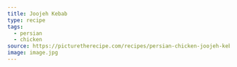 ```yaml
---
title: Joojeh Kebab
type: recipe
tags:
  - persian
  - chicken
source: https://picturetherecipe.com/recipes/persian-chicken-joojeh-kebabs/
image: image.jpg
---
```


